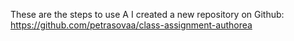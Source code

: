 These are the steps to use A
I created a new repository on Github:
https://github.com/petrasovaa/class-assignment-authorea

